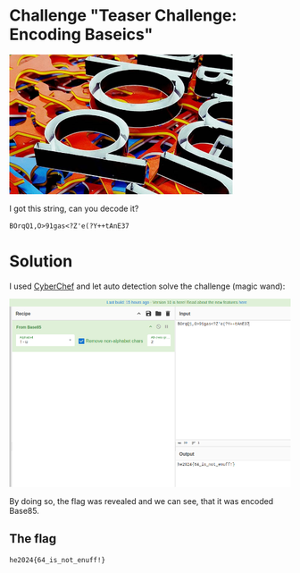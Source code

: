 # Challenge "Teaser Challenge: Encoding Baseics"
<img src="./banner.jpg" width="400px" alt="Banner Image">

I got this string, can you decode it?

    BOrqQ1,O>91gas<?Z'e(?Y++tAnE37



# Solution
I used [CyberChef](https://gchq.github.io/CyberChef/ "CyberChef on GitHub") and let auto detection solve the challenge (magic wand):

![CyberChef auto detection](CyberChef.png)

By doing so, the flag was revealed and we can see, that it was encoded Base85.

## The flag
    he2024{64_is_not_enuff!}
